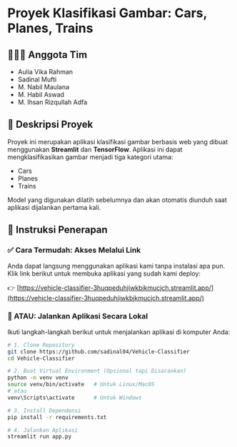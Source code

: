 # Proyek Klasifikasi Gambar: Cars, Planes, Trains

## 🧑‍🤝‍🧑 Anggota Tim
- Aulia Vika Rahman  
- Sadinal Mufti  
- M. Nabil Maulana  
- M. Habil Aswad  
- M. Ihsan Rizqullah Adfa  

## 📝 Deskripsi Proyek
Proyek ini merupakan aplikasi klasifikasi gambar berbasis web yang dibuat menggunakan **Streamlit** dan **TensorFlow**. Aplikasi ini dapat mengklasifikasikan gambar menjadi tiga kategori utama:
- Cars
- Planes
- Trains

Model yang digunakan dilatih sebelumnya dan akan otomatis diunduh saat aplikasi dijalankan pertama kali.

## 🚀 Instruksi Penerapan

### ✅ Cara Termudah: Akses Melalui Link
Anda dapat langsung menggunakan aplikasi kami tanpa instalasi apa pun.  
Klik link berikut untuk membuka aplikasi yang sudah kami deploy:

👉 [https://vehicle-classifier-3huqpeduhjiwkbjkmucjch.streamlit.app/](https://vehicle-classifier-3huqpeduhjiwkbjkmucjch.streamlit.app/)

### 🔧 ATAU: Jalankan Aplikasi Secara Lokal

Ikuti langkah-langkah berikut untuk menjalankan aplikasi di komputer Anda:

```bash
# 1. Clone Repository
git clone https://github.com/sadinal04/Vehicle-Classifier
cd Vehicle-Classifier

# 2. Buat Virtual Environment (Opsional tapi Disarankan)
python -m venv venv
source venv/bin/activate   # Untuk Linux/MacOS
# atau
venv\Scripts\activate      # Untuk Windows

# 3. Install Dependensi
pip install -r requirements.txt

# 4. Jalankan Aplikasi
streamlit run app.py
